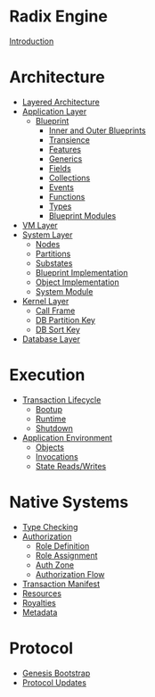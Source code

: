 # Radix Engine

[Introduction](README.md)

# Architecture

- [Layered Architecture](architecture/layers.md)
- [Application Layer](architecture/application/README.md)
  - [Blueprint](architecture/application/blueprint/README.md)
    - [Inner and Outer Blueprints](architecture/application/blueprint/inner_outer.md)
    - [Transience](architecture/application/blueprint/transience.md)
    - [Features](architecture/application/blueprint/features.md)
    - [Generics](architecture/application/blueprint/generics.md)
    - [Fields](architecture/application/blueprint/fields.md)
    - [Collections](architecture/application/blueprint/collections.md)
    - [Events](architecture/application/blueprint/events.md)
    - [Functions](architecture/application/blueprint/functions.md)
    - [Types](architecture/application/blueprint/types.md)
    - [Blueprint Modules](architecture/application/blueprint/blueprint_modules.md)
- [VM Layer](architecture/vm/README.md)
- [System Layer](architecture/system/README.md)
  - [Nodes]()
  - [Partitions]()
  - [Substates]()
  - [Blueprint Implementation]()
  - [Object Implementation]()
  - [System Module]()
- [Kernel Layer](architecture/kernel/README.md)
  - [Call Frame]()
  - [DB Partition Key]()
  - [DB Sort Key]()
- [Database Layer](architecture/database/README.md)

# Execution

- [Transaction Lifecycle](execution/transaction_lifecycle/README.md)
  - [Bootup](execution/transaction_lifecycle/bootup.md)
  - [Runtime](execution/transaction_lifecycle/runtime.md)
  - [Shutdown](execution/transaction_lifecycle/shutdown.md)
- [Application Environment](execution/environment/README.md)
  - [Objects](execution/environment/object_lifecycle.md)
  - [Invocations](execution/environment/invocations.md)
  - [State Reads/Writes](execution/environment/state_reads_writes.md)

# Native Systems

- [Type Checking]()
- [Authorization](native/access_control/README)
  - [Role Definition](native/access_control/role_definition.md)
  - [Role Assignment](native/access_control/role_assignment.md)
  - [Auth Zone](native/access_control/authzone.md)
  - [Authorization Flow](native/access_control/authorization.md)
- [Transaction Manifest]()
- [Resources]()
- [Royalties]()
- [Metadata]()

# Protocol
- [Genesis Bootstrap]()
- [Protocol Updates]()
 